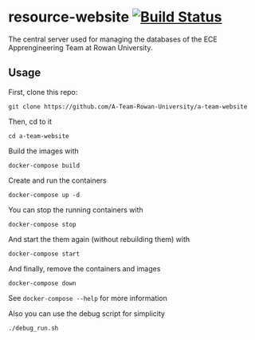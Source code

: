 # resource-website [![Build Status](https://api.travis-ci.org/A-Team-Rowan-University/a-team-website.svg?branch=master)](https://travis-ci.org/A-Team-Rowan-University/a-team-website)

The central server used for managing the databases of the ECE Apprengineering Team at Rowan University.

## Usage
First, clone this repo:
```
git clone https://github.com/A-Team-Rowan-University/a-team-website
```

Then, cd to it
```
cd a-team-website
```

Build the images with
```
docker-compose build
```

Create and run the containers
```
docker-compose up -d
```

You can stop the running containers with
```
docker-compose stop
```

And start the them again (without rebuilding them) with
```
docker-compose start
```

And finally, remove the containers and images
```
docker-compose down
```

See `docker-compose --help` for more information

Also you can use the debug script for simplicity
```
./debug_run.sh
```
